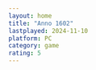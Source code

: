 ```yaml
---
layout: home
title: "Anno 1602"
lastplayed: 2024-11-10
platform: PC
category: game
rating: 5
---
```

